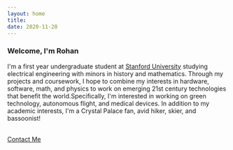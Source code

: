 ```yaml
---
layout: home
title: 
date: 2020-11-20 
---
```

### Welcome, I'm Rohan 
I'm a first year undergraduate student at <a href="https://www.stanford.edu/" class="highlighted">Stanford University</a> studying electrical engineering with minors in history and mathematics. Through my projects and coursework, I hope to combine my interests in hardware, software, math, and physics to work on emerging 21st century technologies that benefit the world.Specifically, I'm interested in working on green technology, autonomous flight, and medical devices. In addition to my academic interests, I'm a Crystal Palace fan, avid hiker, skier, and bassoonist! 

<!-- <a href="/about.html" class="highlighted">Continue Reading</a> -->
<br>
<a href="/contact.html" class="highlighted">Contact Me</a>


